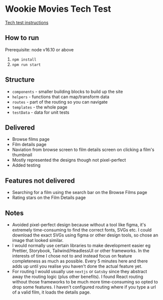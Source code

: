 # Wookie Movies Tech Test

[Tech test instructions](./docs/TechTestInstructions.md)

## How to run
Prerequisite: node v16.10 or above
1. `npm install`
2. `npm run start`

## Structure
- `components` - smaller building blocks to build up the site
- `helpers` - functions that can map/transform data
- `routes` - part of the routing so you can navigate
- `templates` - the whole page 
- `testData` - data for unit tests


## Delivered
- Browse films page
- Film details page
- Naviation from browse screen to film details screen on clicking a film's thumbnail
- Mostly represented the designs though not pixel-perfect
- Added testing 

## Features not delivered
- Searching for a film using the search bar on the Browse Films page
- Rating stars on the Film Details page


## Notes

- Avoided pixel-perfect design because without a tool like figma, it's extremely time-consuming to find the correct fonts, SVGs etc. I could download the exact SVGs using figma or other design tools, so chose an image that looked similar.  
- I would normally use certain libraries to make development easier eg Prettier, Storybook, Tailwind/HeadlessUI or other frameworks.  In the interests of time I chose not to and instead focus on feature completeness as much as possible.  Every 5 minutes here and there adds up until you realise you haven't done the actual feature yet.
- For routing I would usually use `nextjs` or `Gatsby` since they abstract away the routing logic (plus other benefits).  I found React routing without those frameworks to be much more time-consuming so opted to drop some features.  I haven't configured routing where if you type a url of a valid film, it loads the details page.  